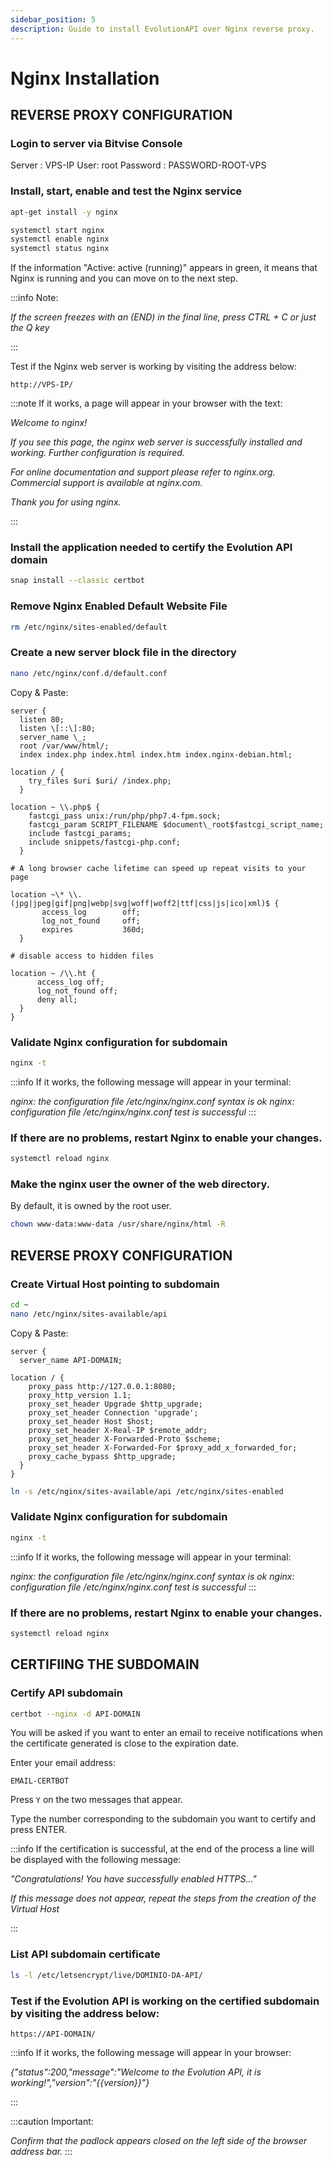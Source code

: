 ```yaml
---
sidebar_position: 5
description: Guide to install EvolutionAPI over Nginx reverse proxy.
---
```


# Nginx Installation

## REVERSE PROXY CONFIGURATION

### Login to server via Bitvise Console

Server : VPS-IP
User: root
Password : PASSWORD-ROOT-VPS

### Install, start, enable and test the Nginx service

```bash
apt-get install -y nginx

systemctl start nginx
systemctl enable nginx
systemctl status nginx
```

If the information "Active: active (running)" appears in green, it means that Nginx is running and you can move on to the next step.

:::info Note:

_If the screen freezes with an (END) in the final line, press CTRL + C or just the Q key_

:::

Test if the Nginx web server is working by visiting the address below:

```
http://VPS-IP/
```

:::note If it works, a page will appear in your browser with the text:

_Welcome to nginx!_

_If you see this page, the nginx web server is successfully installed and working. Further configuration is required._

_For online documentation and support please refer to nginx.org._
_Commercial support is available at nginx.com._

_Thank you for using nginx._

:::

### Install the application needed to certify the Evolution API domain

```bash
snap install --classic certbot
```

### Remove Nginx Enabled Default Website File

```bash
rm /etc/nginx/sites-enabled/default
```

### Create a new server block file in the directory

```bash
nano /etc/nginx/conf.d/default.conf
```

Copy & Paste:

```nginx
server {
  listen 80;
  listen \[::\]:80;
  server_name \_;
  root /var/www/html/;
  index index.php index.html index.htm index.nginx-debian.html;

location / {
    try_files $uri $uri/ /index.php;
  }

location ~ \\.php$ {
    fastcgi_pass unix:/run/php/php7.4-fpm.sock;
    fastcgi_param SCRIPT_FILENAME $document\_root$fastcgi_script_name;
    include fastcgi_params;
    include snippets/fastcgi-php.conf;
  }

# A long browser cache lifetime can speed up repeat visits to your page

location ~\* \\.(jpg|jpeg|gif|png|webp|svg|woff|woff2|ttf|css|js|ico|xml)$ {
       access_log        off;
       log_not_found     off;
       expires           360d;
  }

# disable access to hidden files

location ~ /\\.ht {
      access_log off;
      log_not_found off;
      deny all;
  }
}
```

### Validate Nginx configuration for subdomain

```bash
nginx -t
```

:::info If it works, the following message will appear in your terminal:

_nginx: the configuration file /etc/nginx/nginx.conf syntax is ok_
_nginx: configuration file /etc/nginx/nginx.conf test is successful_
:::

### If there are no problems, restart Nginx to enable your changes.

```bash
systemctl reload nginx
```

### Make the nginx user the owner of the web directory.

By default, it is owned by the root user.

```bash
chown www-data:www-data /usr/share/nginx/html -R
```

## REVERSE PROXY CONFIGURATION

### Create Virtual Host pointing to subdomain

```bash
cd ~
nano /etc/nginx/sites-available/api
```

Copy & Paste:

```nginx
server {
  server_name API-DOMAIN;

location / {
    proxy_pass http://127.0.0.1:8080;
    proxy_http_version 1.1;
    proxy_set_header Upgrade $http_upgrade;
    proxy_set_header Connection 'upgrade';
    proxy_set_header Host $host;
    proxy_set_header X-Real-IP $remote_addr;
    proxy_set_header X-Forwarded-Proto $scheme;
    proxy_set_header X-Forwarded-For $proxy_add_x_forwarded_for;
    proxy_cache_bypass $http_upgrade;
  }
}

```

```bash
ln -s /etc/nginx/sites-available/api /etc/nginx/sites-enabled
```

### Validate Nginx configuration for subdomain

```bash
nginx -t
```

:::info If it works, the following message will appear in your terminal:

_nginx: the configuration file /etc/nginx/nginx.conf syntax is ok_
_nginx: configuration file /etc/nginx/nginx.conf test is successful_
:::

### If there are no problems, restart Nginx to enable your changes.

```bash
systemctl reload nginx
```

## CERTIFIING THE SUBDOMAIN

### Certify API subdomain

```bash
certbot --nginx -d API-DOMAIN
```

You will be asked if you want to enter an email to receive notifications when the certificate generated is close to the expiration date.

Enter your email address:

`EMAIL-CERTBOT`

Press `Y` on the two messages that appear.

Type the number corresponding to the subdomain you want to certify and press ENTER.

:::info If the certification is successful, at the end of the process a line will be displayed with the following message:

_"Congratulations! You have successfully enabled HTTPS..."_

_If this message does not appear, repeat the steps from the creation of the Virtual Host_

:::

### List API subdomain certificate

```bash
ls -l /etc/letsencrypt/live/DOMINIO-DA-API/
```

### Test if the Evolution API is working on the certified subdomain by visiting the address below:

`https://API-DOMAIN/`

:::info If it works, the following message will appear in your browser:

_{"status":200,"message":"Welcome to the Evolution API, it is working!","version":"{{version}}"}_

:::

:::caution Important:

_Confirm that the padlock appears closed on the left side of the browser address bar._
:::
